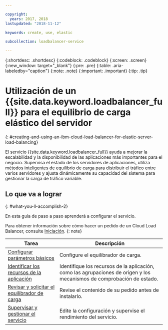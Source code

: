 ```yaml
---

copyright:
  years: 2017, 2018
lastupdated: "2018-11-12"

keywords: create, use, elastic

subcollection: loadbalancer-service

---
```


{:shortdesc: .shortdesc}
{:codeblock: .codeblock}
{:screen: .screen}
{:new_window: target="_blank"}
{:pre: .pre}
{:table: .aria-labeledby="caption"}
{:note: .note}
{:important: .important}
{:tip: .tip}

# Utilización de un {{site.data.keyword.loadbalancer_full}} para el equilibrio de carga elástico del servidor
{: #creating-and-using-an-ibm-cloud-load-balancer-for-elastic-server-load-balancing}

El servicio {{site.data.keyword.loadbalancer_full}} ayuda a mejorar la escalabilidad y la disponibilidad de las aplicaciones más importantes para el negocio. Supervisa el estado de los servidores de aplicaciones, utiliza métodos inteligentes de equilibrio de carga para distribuir el tráfico entre varios servidores y ajusta dinámicamente su capacidad del sistema para gestionar la carga de tráfico variable.

## Lo que va a lograr
{: #what-you-ll-accomplish-2}

En esta guía de paso a paso aprenderá a configurar el servicio.   

Para obtener información sobre cómo hacer un pedido de un Cloud Load Balancer, consulte [Iniciación](/docs/infrastructure/loadbalancer-service?topic=loadbalancer-service-getting-started).
{: note}

Tarea  | Descripción
------------- | -------------
[Configurar parámetros básicos](/docs/infrastructure/loadbalancer-service?topic=loadbalancer-service-configuring-ibm-cloud-load-balancer-parameters) | Configure el equilibrador de carga.
[Identificar los recursos de la aplicación](/docs/infrastructure/loadbalancer-service?topic=loadbalancer-service-identifying-your-application-server-resources) | Identifique los recursos de la aplicación, como las agrupaciones de origen y los mecanismos de comprobación de estado.
[Revisar y solicitar el equilibrador de carga](/docs/infrastructure/loadbalancer-service?topic=loadbalancer-service-review-and-place-your-order) | Revise el contenido de su pedido antes de instalarlo.
[Supervisar y gestionar el servicio](/docs/infrastructure/loadbalancer-service?topic=loadbalancer-service-monitoring-and-managing-your-service) | Edite la configuración y supervise el rendimiento del servicio.
